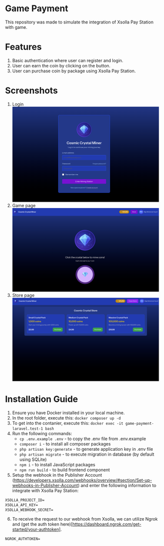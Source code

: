 # Game Payment
This repository was made to simulate the integration of Xsolla Pay Station with game.

# Features
1. Basic authentication where user can register and login.
2. User can earn the coin by clicking on the button.
3. User can purchase coin by package using Xsolla Pay Station.

# Screenshots
1. Login
![alt text](<Screenshot-login.png>)
2. Game page
![alt text](<Screenshot-game-page.png>)
3. Store page
![alt text](<Screenshot-store-page.png>)

# Installation Guide
1. Ensure you have Docker installed in your local machine.
2. In the root folder, execute this: `docker composer up -d`
3. To get into the contanier, execute this: `docker exec -it game-payment-laravel.test-1 bash`
4. Run the following commands:
    - `cp .env.example .env` - to copy the .env file from .env.example
    - `composer i` - to install all composer packages
    - `php artisan key:generate` - to generate application key in .env file
    - `php artisan migrate` - to execute migration in database (by default using SQLite)
    - `npm i` - to install JavaScript packages
    - `npm run build` - to build frontend component
5. Setup the webhook in the Publisher Account (https://developers.xsolla.com/webhooks/overview/#section/Set-up-webhooks-in-Publisher-Account) and enter the following information to integrate with Xsolla Pay Station:
```
XSOLLA_PROJECT_ID=
XSOLLA_API_KEY=
XSOLLA_WEBHOOK_SECRET=
```
6. To receive the request to our webhook from Xsolla, we can utilize Ngrok and (get the auth token here)[https://dashboard.ngrok.com/get-started/your-authtoken].
```
NGROK_AUTHTOKEN=
```